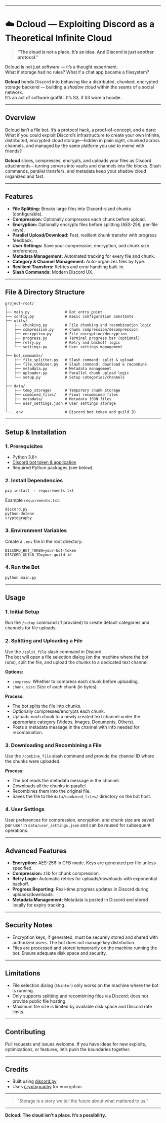 
---

# ☁️ Dcloud — Exploiting Discord as a Theoretical Infinite Cloud

> **“The cloud is not a place. It’s an idea. And Discord is just another protocol.”**

Dcloud is not just software — it’s a thought experiment.  
What if storage had no rules? What if a chat app became a filesystem?

**Dcloud** bends Discord into behaving like a distributed, chunked, encrypted storage backend — building a *shadow cloud* within the seams of a social network.  
It’s an act of software graffiti. It’s S3, if S3 wore a hoodie.

---

## Overview

Dcloud isn’t a file bot. It’s a protocol hack, a proof-of-concept, and a dare:  
What if you could exploit Discord’s infrastructure to create your own infinite, distributed, encrypted cloud storage—hidden in plain sight, chunked across channels, and managed by the same platform you use to meme with friends?

**Dcloud** slices, compresses, encrypts, and uploads your files as Discord attachments—turning servers into vaults and channels into file blocks. Slash commands, parallel transfers, and metadata keep your shadow cloud organized and fast.

---

## Features

- **File Splitting:** Breaks large files into Discord-sized chunks (configurable).
- **Compression:** Optionally compresses each chunk before upload.
- **Encryption:** Optionally encrypts files before splitting (AES-256, per-file keys).
- **Parallel Upload/Download:** Fast, resilient chunk transfer with progress feedback.
- **User Settings:** Save your compression, encryption, and chunk size preferences.
- **Metadata Management:** Automated tracking for every file and chunk.
- **Category & Channel Management:** Auto-organizes files by type.
- **Resilient Transfers:** Retries and error handling built-in.
- **Slash Commands:** Modern Discord UX.

---

## File & Directory Structure

```
project-root/
│
├── main.py                # Bot entry point
├── config.py              # Basic configuration constants
├── utils/
│   ├── chunking.py        # File chunking and recombination logic
│   ├── compression.py     # Chunk compression/decompression
│   ├── encryption.py      # File encryption/decryption
│   ├── progress.py        # Terminal progress bar (optional)
│   ├── retry.py           # Retry and backoff logic
│   └── settings.py        # User settings management
│
├── bot_commands/
│   ├── file_splitter.py   # Slash command: split & upload
│   ├── file_combiner.py   # Slash command: download & recombine
│   ├── metadata.py        # Metadata management
│   ├── uploader.py        # Parallel chunk upload logic
│   └── setup.py           # Setup categories/channels
│
├── data/
│   ├── temp_storage/      # Temporary chunk storage
│   ├── combined_files/    # Final recombined files
│   ├── metadata/          # Metadata JSON files
│   └── user_settings.json # User settings storage
│
└── .env                   # Discord bot token and guild ID
```

---

## Setup & Installation

### 1. Prerequisites

- Python 3.8+
- [Discord bot token & application](https://discord.com/developers/applications)
- Required Python packages (see below)

### 2. Install Dependencies

```sh
pip install -r requirements.txt
```

Example `requirements.txt`:
```
discord.py
python-dotenv
cryptography
```

### 3. Environment Variables

Create a `.env` file in the root directory:

```
DISCORD_BOT_TOKEN=your-bot-token
DISCORD_GUILD_ID=your-guild-id
```

### 4. Run the Bot

```sh
python main.py
```

---

## Usage

### 1. Initial Setup

Run the `/setup` command (if provided) to create default categories and channels for file uploads.

### 2. Splitting and Uploading a File

Use the `/split_file` slash command in Discord.  
The bot will open a file selection dialog (on the machine where the bot runs), split the file, and upload the chunks to a dedicated text channel.

**Options:**
- `compress`: Whether to compress each chunk before uploading.
- `chunk_size`: Size of each chunk (in bytes).

**Process:**
- The bot splits the file into chunks.
- Optionally compresses/encrypts each chunk.
- Uploads each chunk to a newly created text channel under the appropriate category (Videos, Images, Documents, Others).
- Posts a metadata message in the channel with info needed for recombination.

### 3. Downloading and Recombining a File

Use the `/combine_file` slash command and provide the channel ID where the chunks were uploaded.

**Process:**
- The bot reads the metadata message in the channel.
- Downloads all the chunks in parallel.
- Recombines them into the original file.
- Saves the file to the `data/combined_files/` directory on the bot host.

### 4. User Settings

User preferences for compression, encryption, and chunk size are saved per user in `data/user_settings.json` and can be reused for subsequent operations.

---

## Advanced Features

- **Encryption:** AES-256 in CFB mode. Keys are generated per file unless specified.
- **Compression:** zlib for chunk compression.
- **Retry Logic:** Automatic retries for uploads/downloads with exponential backoff.
- **Progress Reporting:** Real-time progress updates in Discord during uploads/downloads.
- **Metadata Management:** Metadata is posted in Discord and stored locally for expiry tracking.

---

## Security Notes

- Encryption keys, if generated, must be securely stored and shared with authorized users. The bot does not manage key distribution.
- Files are processed and stored temporarily on the machine running the bot. Ensure adequate disk space and security.

---

## Limitations

- File selection dialog (`tkinter`) only works on the machine where the bot is running.
- Only supports splitting and recombining files via Discord; does not provide public file hosting.
- Maximum file size is limited by available disk space and Discord rate limits.

---

## Contributing

Pull requests and issues welcome. If you have ideas for new exploits, optimizations, or features, let’s push the boundaries together.

---

## Credits

- Built using [discord.py](https://github.com/Rapptz/discord.py)
- Uses [cryptography](https://cryptography.io/) for encryption

---

> “Storage is a story we tell the future about what mattered to us.”

---

**Dcloud: The cloud isn’t a place. It’s a possibility.**
